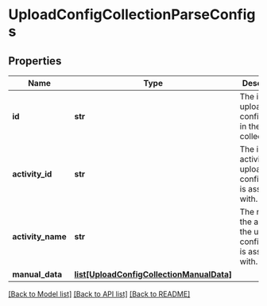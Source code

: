 # UploadConfigCollectionParseConfigs

## Properties
Name | Type | Description | Notes
------------ | ------------- | ------------- | -------------
**id** | **str** | The id of the upload configuration in the collection. | [optional] 
**activity_id** | **str** | The id of the activity the upload configuration is associated with. | [optional] 
**activity_name** | **str** | The name of the activity the upload configuration is associated with. | [optional] 
**manual_data** | [**list[UploadConfigCollectionManualData]**](UploadConfigCollectionManualData.md) |  | [optional] 

[[Back to Model list]](../README.md#documentation-for-models) [[Back to API list]](../README.md#documentation-for-api-endpoints) [[Back to README]](../README.md)

